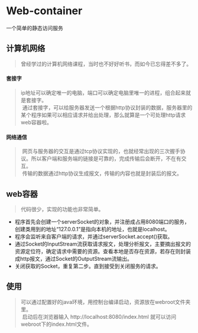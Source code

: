 # Web-container
一个简单的静态访问服务
## 计算机网络
> 曾经学过的计算机网络课程，当时也不好好听书，而如今已忘得差不多了。<br>
#### 套接字
> ip地址可以确定唯一的电脑，端口可以确定电脑里唯一的进程，组合起来就是套接字。<br>
  通过套接字，可以给服务器发送一个根据http协议封装的数据，服务器里的某个程序如果可以相应请求并给出处理，那么就算是一个可处理http请求web容器啦。
#### 网络通信
> 网页与服务器的交互是通过tcp协议实现的，也就经常出现的三次握手协议。所以客户端和服务端的链接是可靠的，完成传输后会断开，不在有交互。<br>
  传输的数据通过http协议生成报文，传输的内容也就是封装后的报文。
## web容器
> 代码很少，实现的功能也非常简单。<br>
* 程序首先会创建一个serverSocket的对象，并注册成占用8080端口的服务，创建类用到的地址“127.0.0.1”是指向本机的地址，也就是localhost。<br>
* 程序会监听来自客户端的请求，并通过serverSocket.accept()获取。<br>
* 通过Socket的InputStream流获取请求报文，处理分析报文，主要摘出报文的资源定位符，确定请求中需要的资源。查看本地是否存在资源，若存在则封装成http报文，通过Socket的OutputStream流输出。<br>
* 关闭获取的Socket，重复第二步。直到接受到关闭服务的请求。<br>

## 使用
> 可以通过配置好的java环境，用控制台编译启动，资源放在webroot文件夹里。<br>
  启动后在浏览器输入 http://localhost:8080/index.html 就可以访问webroot下的index.html文件。
